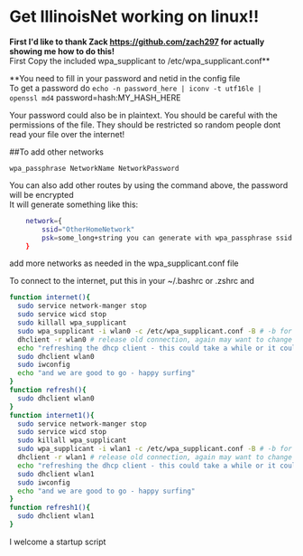 Get IllinoisNet working on linux!!
===========
**First I'd like to thank Zack https://github.com/zach297 for actually showing me how to do this!**  
First Copy the included wpa_supplicant to /etc/wpa_supplicant.conf**   

**You need to fill in your password and netid in the config file  
To get a password do `echo -n password_here | iconv -t utf16le | openssl md4`
    password=hash:MY_HASH_HERE

Your password could also be in plaintext. You should be careful with the permissions of the file. They should be restricted so random people dont read your file over the internet!

##To add other networks

`wpa_passphrase NetworkName NetworkPassword`

You can also add other routes by using the command above, the password will be encrypted  
It will generate something like this:  
```bash
    network={
    	ssid="OtherHomeNetwork"
    	psk=some_long+string you can generate with wpa_passphrase ssid password
    }
```
add more networks as needed in the wpa_supplicant.conf file  

To connect to the internet, put this in your ~/.bashrc or .zshrc and   
```bash
function internet(){
  sudo service network-manger stop
  sudo service wicd stop
  sudo killall wpa_supplicant
  sudo wpa_supplicant -i wlan0 -c /etc/wpa_supplicant.conf -B # -b for background you may need to change this to wlan1 based on what sudo iwconfig says
  dhclient -r wlan0 # release old connection, again may want to change to wlan1
  echo "refreshing the dhcp client - this could take a while or it could not work"
  sudo dhclient wlan0
  sudo iwconfig
  echo "and we are good to go - happy surfing"
}
function refresh(){
  sudo dhclient wlan0
}
function internet1(){
  sudo service network-manger stop
  sudo service wicd stop
  sudo killall wpa_supplicant
  sudo wpa_supplicant -i wlan1 -c /etc/wpa_supplicant.conf -B # -b for background you may need to change this to wlan1 based on what sudo iwconfig says
  dhclient -r wlan1 # release old connection, again may want to change to wlan1
  echo "refreshing the dhcp client - this could take a while or it could not work"
  sudo dhclient wlan1
  sudo iwconfig
  echo "and we are good to go - happy surfing"
}
function refresh1(){
  sudo dhclient wlan1
}
```
I welcome a startup script
